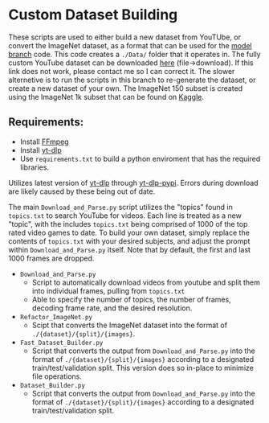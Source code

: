 # Custom Dataset Building

These scripts are used to either build a new dataset from YouTUbe, or convert the ImageNet dataset, as a format that can be used for the [model branch](https://github.com/greenwoode/Deep-Learning-Specialization/tree/TF-CNN) code. This code creates a  `./Data/` folder that it operates in. The fully custom YouTube dataset can be downloaded [here](https://www.dropbox.com/scl/fi/h8rih7gzn5wrvgp8d5ous/Games.7z?rlkey=jvnve5op6vugj31clri2fn9pu&st=hy36u76l&dl=0) (file->download). If this link does not work, please contact me so I can correct it. The slower alternetive is to run the scripts in this branch to re-generate the dataset, or create a new dataset of your own. The ImageNet 150 subset is created using the ImageNet 1k subset that can be found on [Kaggle](https://www.kaggle.com/c/imagenet-object-localization-challenge).

## Requirements:

- Install [FFmpeg](https://www.ffmpeg.org/)
- Install [yt-dlp](https://github.com/yt-dlp/yt-dlp)
- Use `requirements.txt` to build a python enviroment that has the required libraries.

Utilizes latest version of [yt-dlp](https://github.com/yt-dlp/yt-dlp) through [yt-dlp-pypi](https://pypi.org/project/yt-dlp/). Errors during download are likely caused by these being out of date.

The main `Download_and_Parse.py` script utilizes the "topics" found in `topics.txt` to search YouTube for videos. Each line is treated as a new "topic", with the includes `topics.txt` being comprised of 1000 of the top rated video games to date. To build your own dataset, simply replace the contents of `topics.txt` with your desired subjects, and adjust the prompt within `Download_and_Parse.py` itself. Note that by default, the first and last 1000 frames are dropped.

- `Download_and_Parse.py`
  - Script to automatically download videos from youtube and split them into individual frames, pulling from `topics.txt`
  - Able to specify the number of topics, the number of frames, decoding frame rate, and the desired resolution.
- `Refactor_ImageNet.py`
  - Scipt that converts the ImageNet dataset into the format of `./{dataset}/{split}/{images}`.
- `Fast_Dataset_Builder.py`
  - Script that converts the output from `Download_and_Parse.py` into the format of `./{dataset}/{split}/{images}` according to a designated train/test/validation split. This version does so in-place to minimize file operations.
- `Dataset_Builder.py`
  -   Script that converts the output from `Download_and_Parse.py` into the format of `./{dataset}/{split}/{images}` according to a designated train/test/validation split.
